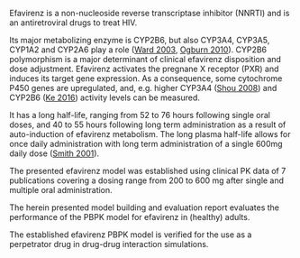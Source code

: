 Efavirenz is a non-nucleoside reverse transcriptase inhibitor (NNRTI) and is an antiretroviral drugs to treat HIV.

Its major metabolizing enzyme is CYP2B6, but also CYP3A4, CYP3A5, CYP1A2 and CYP2A6  play a role ([Ward 2003](#5-References), [Ogburn 2010](#5-References)). CYP2B6 polymorphism is a major determinant of clinical efavirenz disposition and dose adjustment. Efavirenz activates the pregnane X receptor (PXR) and induces its target gene expression. As a consequence, some cytochrome P450 genes are upregulated, and, e.g. higher CYP3A4  ([Shou 2008](#5-References)) and CYP2B6 ([Ke 2016](#5-References)) activity levels can be measured.

It has a long half-life, ranging from 52 to 76 hours following single oral doses, and 40 to 55 hours following long term administration as a result of auto-induction of efavirenz metabolism. The long plasma half-life allows for once daily administration with long term administration of a single 600mg daily dose ([Smith 2001](#5-References)). 

The presented efavirenz model was established using clinical PK data of 7 publications covering  a dosing range from 200 to 600 mg after single and multiple oral administration.  

The herein presented model building and evaluation report evaluates the performance of the PBPK model for efavirenz in (healthy) adults. 

The established efavirenz PBPK model is verified for the use as a perpetrator drug in drug-drug interaction simulations.